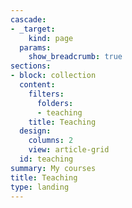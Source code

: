 ```yaml
---
cascade:
- _target:
    kind: page
  params:
    show_breadcrumb: true
sections:
- block: collection
  content:
    filters:
      folders:
      - teaching
    title: Teaching
  design:
    columns: 2
    view: article-grid
  id: teaching
summary: My courses
title: Teaching
type: landing
---
```

